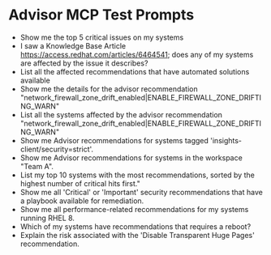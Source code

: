 # Advisor MCP Test Prompts
- Show me the top 5 critical issues on my systems
- I saw a Knowledge Base Article https://access.redhat.com/articles/6464541; does any of my systems are affected by the issue it describes?
- List all the affected recommendations that have automated solutions available
- Show me the details for the advisor recommendation "network_firewall_zone_drift_enabled|ENABLE_FIREWALL_ZONE_DRIFTING_WARN"
- List all the systems affected by the advisor recommendation "network_firewall_zone_drift_enabled|ENABLE_FIREWALL_ZONE_DRIFTING_WARN"
- Show me Advisor recommendations for systems tagged 'insights-client/security=strict'.  
- Show me Advisor recommendations for systems in the workspace "Team A".
- List my top 10 systems with the most recommendations, sorted by the highest number of critical hits first."
- Show me all 'Critical' or 'Important' security recommendations that have a playbook available for remediation.
- Show me all performance-related recommendations for my systems running RHEL 8.
- Which of my systems have recommendations that requires a reboot?
- Explain the risk associated with the 'Disable Transparent Huge Pages' recommendation.
